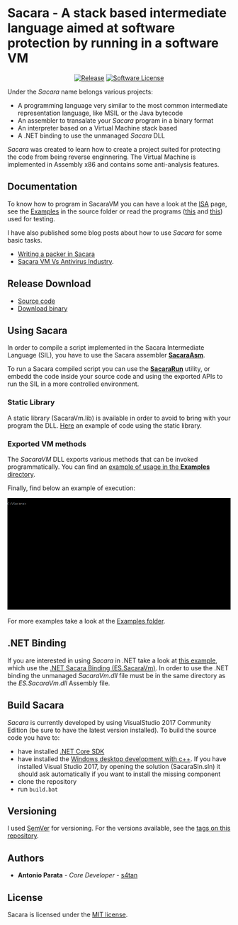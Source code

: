 # Sacara - A stack based intermediate language aimed at software protection by running in a software VM

 <p align="center">
    <a href="https://github.com/enkomio/sacara/releases/latest"><img alt="Release" src="https://img.shields.io/github/release/enkomio/sacara.svg?svg=true"></a>   
    <a href="https://github.com/enkomio/sacara/blob/master/LICENSE.md"><img alt="Software License" src="https://img.shields.io/badge/License-CC%20BY%204.0-brightgreen.svg"></a>
  </p>

Under the _Sacara_ name belongs various projects:
* A programming language very similar to the most common intermediate representation language, like MSIL or the Java bytecode
* An assembler to transalate your _Sacara_ program in a binary format
* An interpreter based on a Virtual Machine stack based
* A .NET binding to use the unmanaged _Sacara_ DLL

_Sacara_ was created  to learn how to create a project suited for protecting the code from being reverse enginnering. The Virtual Machine is implemented in Assembly x86 and contains some anti-analysis features. 

## Documentation
To know how to program in SacaraVM you can have a look at the [ISA][3] page, see the [Examples][4] in the source folder or read the programs ([this][5] and [this][6]) used for testing. 

I have also published some blog posts about how to use _Sacara_ for some basic tasks.

* <a href="http://antonioparata.blogspot.com/2019/12/writing-packer-in-sacara.html">Writing a packer in Sacara</a>
* <a href="http://antonioparata.blogspot.com/2018/11/sacara-vm-vs-antivirus-industry.html">Sacara VM Vs Antivirus Industry</a>.

## Release Download
 - [Source code][1]
 - [Download binary][2]
 
## Using Sacara

In order to compile a script implemented in the Sacara Intermediate Language (SIL), you have to use the Sacara assembler <a href="https://github.com/enkomio/sacara/tree/master/Src/SacaraAsm">**SacaraAsm**</a>. 

To run a Sacara compiled script you can use the <a href="https://github.com/enkomio/sacara/tree/master/Src/SacaraRun">**SacaraRun**</a> utility, or embedd the code inside your source code and using the exported APIs to run the SIL in a more controlled environment.

### Static Library
A static library (SacaraVm.lib) is available in order to avoid to bring with your program the DLL. [Here][7] an example of code using the static library.

### Exported VM methods
The *SacaraVM* DLL exports various methods that can be invoked programmatically. You can find an <a href="https://github.com/enkomio/sacara/blob/master/Src/Examples/InvokeNativeFunction/main.c#L42">example of usage in the <strong>Examples</strong> directory</a>.

Finally, find below an example of execution:

<img src="https://raw.githubusercontent.com/enkomio/media/master/sacara/sacara_run.gif" />

For more examples take a look at the <a href="https://github.com/enkomio/sacara/tree/master/Src/Examples">Examples folder</a>.

## .NET Binding

If you are interested in using _Sacara_ in .NET take a look at <a href='https://github.com/enkomio/sacara/blob/master/Src/Examples/DotNetBinding/Program.fs'>this example</a>, which use the <a href='https://github.com/enkomio/sacara/tree/master/Src/ES.SacaraVm'>.NET Sacara Binding (ES.SacaraVm)</a>. In order to use the .NET binding the unmanaged _SacaraVm.dll_ file must be in the same directory as the _ES.SacaraVm.dll_ Assembly file.

## Build Sacara
_Sacara_ is currently developed by using VisualStudio 2017 Community Edition (be sure to have the latest version installed). To build the source code you have to:
* have installed <a href="https://www.microsoft.com/net/download">.NET Core SDK</a>
* have installed the <a href="https://blogs.msdn.microsoft.com/vcblog/2017/04/17/windows-desktop-development-with-c-in-visual-studio/">Windows desktop development with c++</a>. If you have installed Visual Studio 2017, by opening the solution (SacaraSln.sln) it should ask automatically if you want to install the missing component
* clone the repository
* run ``build.bat``

## Versioning

I used [SemVer](http://semver.org/) for versioning. For the versions available, see the [tags on this repository](https://github.com/enkomio/sacara/tags). 

## Authors

* **Antonio Parata** - *Core Developer* - [s4tan](https://twitter.com/s4tan)

## License

Sacara is licensed under the [MIT license](LICENSE.TXT).

  [1]: https://github.com/enkomio/sacara/tree/master/Src
  [2]: https://github.com/enkomio/sacara/releases/latest
  [3]: https://github.com/enkomio/sacara/blob/master/ISA.md
  [4]: https://github.com/enkomio/sacara/tree/master/Src/Examples
  [5]: https://github.com/enkomio/sacara/tree/master/Src/EndToEndTests/TestSources/SelfContained
  [6]: https://github.com/enkomio/sacara/tree/master/Src/EndToEndTests/TestSources/Custom
  [7]: https://github.com/enkomio/sacara/blob/master/Src/Examples/SimplePacker/main.c

